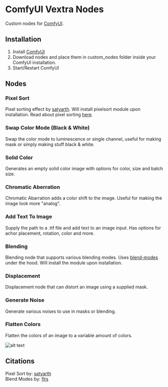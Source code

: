# ComfyUI Vextra Nodes
 Custom nodes for [ComfyUI](https://github.com/comfyanonymous/ComfyUI).

## Installation
1. Install [ComfyUI](https://github.com/comfyanonymous/ComfyUI)
2. Download nodes and place them in custom_nodes folder inside your ComfyUI installation.
3. Start/Restart ComfyUI

## Nodes

### Pixel Sort
Pixel sorting effect by [satyarth](https://github.com/satyarth/pixelsort). Will install pixelsort module upon installation.
Read about pixel sorting [here](http://satyarth.me/articles/pixel-sorting/).

### Swap Color Mode (Black & White)
Swap the color mode to luminescence or single channel, useful for making mask or simply making stuff black & white.

### Solid Color
Generates an empty solid color image with options for color, size and batch size.

### Chromatic Aberration
Chromatic Abarration adds a color shift to the image. Useful for making the image look more "analog".

### Add Text To Image
Supply the path to a .ttf file and add text to an image input. Has options for achor placement, rotation, color and more.

### Blending
Blending node that supports various blending modes. Uses [blend-modes](https://github.com/flrs/blend_modes) under the hood. Will install the module upon installation.

### Displacement
Displacement node that can distort an image using a supplied mask.

### Generate Noise
Generate various noises to use in masks or blending.

### Flatten Colors
Flatten the colors of an image to a variable amount of colors.

![alt text](https://i.imgur.com/PHLHp5m.png "Nodes Preview")<br>


## Citations
Pixel Sort by: [satyarth](https://github.com/satyarth)<br>
Blend Modes by: [flrs](https://github.com/flrs/)